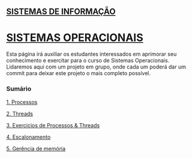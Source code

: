 ## [SISTEMAS DE INFORMAÇÃO](https://boechat.github.io/estudo-si)

# [SISTEMAS OPERACIONAIS](https://boechat.github.io/estudo-si/estudo-so)



Esta página irá auxiliar os estudantes interessados em aprimorar seu conhecimento e exercitar para o curso de Sistemas Operacionais. 
Lidaremos aqui com um projeto em grupo, onde cada um poderá dar um commit para deixar este projeto o mais completo possível.

### Sumário

[1. Processos](https://boechat.github.io/estudo-si/estudo-so-processo)

[2. Threads](https://boechat.github.io/estudo-si/estudo-so-threads)

[3. Exercicios de Processos & Threads](https://boechat.github.io/estudo-si/estudo-so-exercicio-01)

[4. Escalonamento](https://boechat.github.io/estudo-si/estudo-so-escalonamento)

[5. Gerência de memória](https://boechat.github.io/estudo-si/estudo-so-gerencia-de-memoria)


